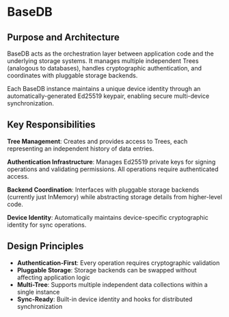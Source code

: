 # BaseDB

## Purpose and Architecture

BaseDB acts as the orchestration layer between application code and the underlying storage systems. It manages multiple independent Trees (analogous to databases), handles cryptographic authentication, and coordinates with pluggable storage backends.

Each BaseDB instance maintains a unique device identity through an automatically-generated Ed25519 keypair, enabling secure multi-device synchronization.

## Key Responsibilities

**Tree Management**: Creates and provides access to Trees, each representing an independent history of data entries.

**Authentication Infrastructure**: Manages Ed25519 private keys for signing operations and validating permissions. All operations require authenticated access.

**Backend Coordination**: Interfaces with pluggable storage backends (currently just InMemory) while abstracting storage details from higher-level code.

**Device Identity**: Automatically maintains device-specific cryptographic identity for sync operations.

## Design Principles

- **Authentication-First**: Every operation requires cryptographic validation
- **Pluggable Storage**: Storage backends can be swapped without affecting application logic
- **Multi-Tree**: Supports multiple independent data collections within a single instance
- **Sync-Ready**: Built-in device identity and hooks for distributed synchronization
